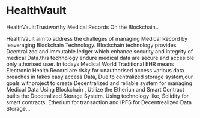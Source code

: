 # HealthVault
HealthVault:Trustworthy Medical Records On the Blockchain..

HealthVault aim to address the challeges of managing Medical Record by leaveraging Blockchain Technology. Blockchain technology provides Dcentralized and immutable ledger which enhance security and integrity of medical Data.this technology endure medical data are secure and accesible only athorised user.
In todays Medical World Traditional EHR means Electronic Health Record are risky for unauthorised access various data breaches in takes easy access Data, Due to centralized storage system,our goals withproject to create Decentralized and reliable system for managing Medical Data Using Blockchain , Utilize the Etheriun and Smart Contract builts the Decetralized Storage System.
Using technology like, Solidity for smart contracts, Etherium for transaction and IPFS for Decentrealized Data Storage... 
